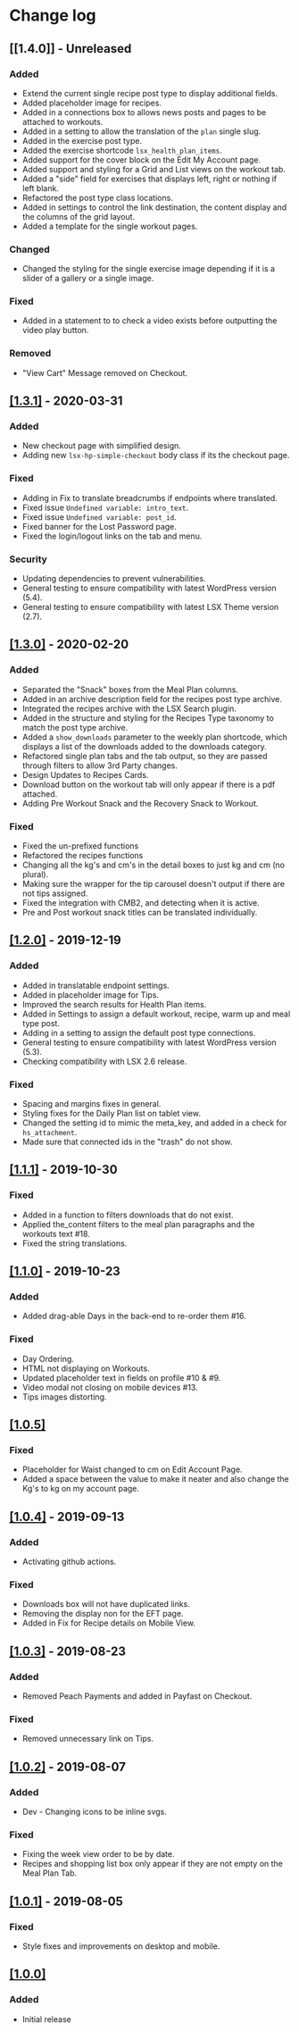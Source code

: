 # Change log

## [[1.4.0]] - Unreleased

### Added
- Extend the current single recipe post type to display additional fields.
- Added placeholder image for recipes.
- Added in a connections box to allows news posts and pages to be attached to workouts.
- Added in a setting to allow the translation of the `plan` single slug.
- Added in the exercise post type.
- Added the exercise shortcode `lsx_health_plan_items`.
- Added support for the cover block on the Edit My Account page.
- Added support and styling for a Grid and List views on the workout tab.
- Added a "side" field for exercises that displays left, right or nothing if left blank.
- Refactored the post type class locations.
- Added in settings to control the link destination, the content display and the columns of the grid layout.
- Added a template for the single workout pages.

### Changed
- Changed the styling for the single exercise image depending if it is a slider of a gallery or a single image.

### Fixed
- Added in a statement to to check a video exists before outputting the video play button.

### Removed
- "View Cart" Message removed on Checkout.


## [[1.3.1]](https://github.com/lightspeeddevelopment/lsx-health-plan/releases/tag/1.3.1) - 2020-03-31

### Added
- New checkout page with simplified design.
- Adding new `lsx-hp-simple-checkout` body class if its the checkout page.

### Fixed
- Adding in Fix to translate breadcrumbs if endpoints where translated.
- Fixed issue `Undefined variable: intro_text`.
- Fixed issue `Undefined variable: post_id`.
- Fixed banner for the Lost Password page.
- Fixed the login/logout links on the tab and menu.

### Security
- Updating dependencies to prevent vulnerabilities.
- General testing to ensure compatibility with latest WordPress version (5.4).
- General testing to ensure compatibility with latest LSX Theme version (2.7).


## [[1.3.0]](https://github.com/lightspeeddevelopment/lsx-health-plan/releases/tag/untagged-5ce7408d3f5c6aaeda32) - 2020-02-20

### Added
- Separated the "Snack" boxes from the Meal Plan columns.
- Added in an archive description field for the recipes post type archive.
- Integrated the recipes archive with the LSX Search plugin.
- Added in the structure and styling for the Recipes Type taxonomy to match the post type archive.
- Added a `show_downloads` parameter to the weekly plan shortcode, which displays a list of the downloads added to the downloads category.
- Refactored single plan tabs and the tab output, so they are passed through filters to allow 3rd Party changes.
- Design Updates to Recipes Cards.
- Download button on the workout tab will only appear if there is a pdf attached.
- Adding Pre Workout Snack and the Recovery Snack to Workout.

### Fixed
- Fixed the un-prefixed functions
- Refactored the recipes functions
- Changing all the kg's and cm's in the detail boxes to just kg and cm (no plural).
- Making sure the wrapper for the tip carousel doesn't output if there are not tips assigned.
- Fixed the integration with CMB2, and detecting when it is active.
- Pre and Post workout snack titles can be translated individually.


## [[1.2.0]](https://github.com/lightspeeddevelopment/lsx-health-plan/releases/tag/1.2) - 2019-12-19

### Added
- Added in translatable endpoint settings.
- Added in placeholder image for Tips.
- Improved the search results for Health Plan items.
- Added in Settings to assign a default workout, recipe, warm up and meal type post.
- Adding in a setting to assign the default post type connections.
- General testing to ensure compatibility with latest WordPress version (5.3).
- Checking compatibility with LSX 2.6 release.

### Fixed
- Spacing and margins fixes in general.
- Styling fixes for the Daily Plan list on tablet view.
- Changed the setting id to mimic the meta_key, and added in a check for `hs_attachment`.
- Made sure that connected ids in the "trash" do not show.


## [[1.1.1]](https://github.com/lightspeeddevelopment/lsx-health-plan/releases/tag/1.1.1) - 2019-10-30

### Fixed
- Added in a function to filters downloads that do not exist.
- Applied the_content filters to the meal plan paragraphs and the workouts text #18.
- Fixed the string translations.


## [[1.1.0]](https://github.com/lightspeeddevelopment/lsx-health-plan/releases/tag/1.1) - 2019-10-23

### Added
- Added drag-able Days in the back-end to re-order them #16.

### Fixed
- Day Ordering.
- HTML not displaying on Workouts.
- Updated placeholder text in fields on profile #10 & #9.
- Video modal not closing on mobile devices #13.
- Tips images distorting.


## [[1.0.5]]()

### Fixed
- Placeholder for Waist changed to cm on Edit Account Page.
- Added a space between the value to make it neater and also change the Kg's to kg on my account page.


## [[1.0.4]](https://github.com/lightspeeddevelopment/lsx-health-plan/releases/tag/1.0.4) - 2019-09-13

### Added
- Activating github actions.

### Fixed
- Downloads box will not have duplicated links.
- Removing the display non for the EFT page.
- Added in Fix for Recipe details on Mobile View.


## [[1.0.3]](https://github.com/lightspeeddevelopment/lsx-health-plan/releases/tag/1.0.3) - 2019-08-23

### Added
- Removed Peach Payments and added in Payfast on Checkout.

### Fixed
- Removed unnecessary link on Tips.


## [[1.0.2]](https://github.com/lightspeeddevelopment/lsx-health-plan/releases/tag/1.0.1.2) - 2019-08-07

### Added
* Dev - Changing icons to be inline svgs.

### Fixed
- Fixing the week view order to be by date.
- Recipes and shopping list box only appear if they are not empty on the Meal Plan Tab.


## [[1.0.1]](https://github.com/lightspeeddevelopment/lsx-health-plan/releases/tag/1.0.1) - 2019-08-05

### Fixed
- Style fixes and improvements on desktop and mobile.


## [[1.0.0]]()

### Added
- Initial release
